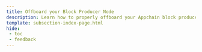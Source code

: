 ```yaml
---
title: Offboard your Block Producer Node
description: Learn how to properly offboard your Appchain block producer node (also known as sequencers or collators) including clearing session keys and undelegating funds.
template: subsection-index-page.html
hide: 
 - toc
 - feedback
---
```


